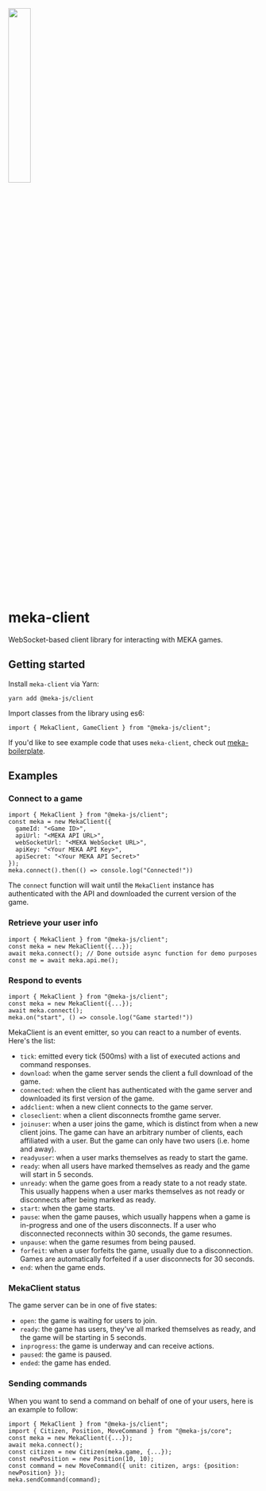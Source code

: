 <img src="https://playmeka.com/meka-logo-black.svg" width="30%" />

# meka-client

WebSocket-based client library for interacting with MEKA games.

## Getting started
Install `meka-client` via Yarn:
```
yarn add @meka-js/client
```
Import classes from the library using es6:
```
import { MekaClient, GameClient } from "@meka-js/client";
```
If you'd like to see example code that uses `meka-client`, check out [meka-boilerplate](https://github.com/playmeka/meka-boilerplate). 

## Examples
### Connect to a game
```
import { MekaClient } from "@meka-js/client";
const meka = new MekaClient({
  gameId: "<Game ID>",
  apiUrl: "<MEKA API URL>",
  webSocketUrl: "<MEKA WebSocket URL>",
  apiKey: "<Your MEKA API Key>",
  apiSecret: "<Your MEKA API Secret>"
});
meka.connect().then(() => console.log("Connected!"))
```
The `connect` function will wait until the `MekaClient` instance has authenticated with the API and downloaded the current version of the game.

### Retrieve your user info
```
import { MekaClient } from "@meka-js/client";
const meka = new MekaClient({...});
await meka.connect(); // Done outside async function for demo purposes
const me = await meka.api.me();
```
### Respond to events
```
import { MekaClient } from "@meka-js/client";
const meka = new MekaClient({...});
await meka.connect();
meka.on("start", () => console.log("Game started!"))
```
MekaClient is an event emitter, so you can react to a number of events. Here's the list:
* `tick`: emitted every tick (500ms) with a list of executed actions and command responses.
* `download`: when the game server sends the client a full download of the game. 
* `connected`: when the client has authenticated with the game server and downloaded its first version of the game.
* `addclient`: when a new client connects to the game server.
* `closeclient`: when a client disconnects fromthe game server.
* `joinuser`: when a user joins the game, which is distinct from when a new client joins. The game can have an arbitrary number of clients, each affiliated with a user. But the game can only have two users (i.e. home and away).
* `readyuser`: when a user marks themselves as ready to start the game.
* `ready`: when all users have marked themselves as ready and the game will start in 5 seconds.
* `unready`: when the game goes from a ready state to a not ready state. This usually happens when a user marks themselves as not ready or disconnects after being marked as ready.
* `start`: when the game starts.
* `pause`: when the game pauses, which usually happens when a game is in-progress and one of the users disconnects. If a user who disconnected reconnects within 30 seconds, the game resumes. 
* `unpause`: when the game resumes from being paused.
* `forfeit`: when a user forfeits the game, usually due to a disconnection. Games are automatically forfeited if a user disconnects for 30 seconds. 
* `end`: when the game ends.

### MekaClient status
The game server can be in one of five states:
* `open`: the game is waiting for users to join.
* `ready`: the game has users, they've all marked themselves as ready, and the game will be starting in 5 seconds.
* `inprogress`: the game is underway and can receive actions.
* `paused`: the game is paused.
* `ended`: the game has ended.

### Sending commands
When you want to send a command on behalf of one of your users, here is an example to follow:
```
import { MekaClient } from "@meka-js/client";
import { Citizen, Position, MoveCommand } from "@meka-js/core";
const meka = new MekaClient({...});
await meka.connect();
const citizen = new Citizen(meka.game, {...});
const newPosition = new Position(10, 10);
const command = new MoveCommand({ unit: citizen, args: {position: newPosition} });
meka.sendCommand(command);
```
